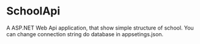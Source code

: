 # SchoolApi
A ASP.NET Web Api application, that show simple structure of school. 
You can change connection string do database in appsetings.json.

